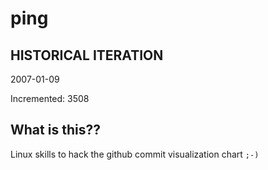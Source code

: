 # ping

## HISTORICAL ITERATION
2007-01-09

Incremented: 3508

## What is this?? 
Linux skills to hack the github commit visualization chart `;-)`
